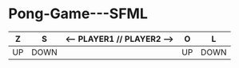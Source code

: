 # Pong-Game---SFML

|Z|S|<-- PLAYER1 // PLAYER2 -->|O|L|
|-------------|-------------|-------------|-------------|-------------|
|UP|DOWN||UP|DOWN|
